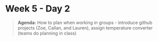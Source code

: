 # Week 5 - Day 2

> **Agenda:** How to plan when working in groups - introduce github projects (Zoe, Callan, and Lauren), assign temperature converter (teams do planning in class)
